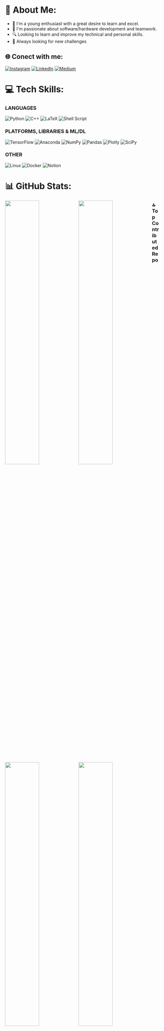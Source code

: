# 💫 About Me:
- 🌱 I'm a young enthusiast with a great desire to learn and excel.
- 🔧 I'm passionate about software/hardware development and teamwork.
- 🔍 Looking to learn and improve my technical and personal skills.
- 🎯 Always looking for new challenges
<!--- <h3 align="center">A passionate Data Science from El Salvador </h3> -->

## 🌐 Conect with me: 
[![Instagram](https://img.shields.io/badge/Instagram-%23E4405F.svg?logo=Instagram&logoColor=white)](https://www.instagram.com/spacetdha/)    [![LinkedIn](https://img.shields.io/badge/LinkedIn-%230077B5.svg?logo=linkedin&logoColor=white)](https://www.linkedin.com/in/osminlarreynaga/) [![Medium](https://img.shields.io/badge/Medium-12100E?logo=medium&logoColor=white)](https://medium.com/@osminlarreynaga) 

# 💻 Tech Skills:

### LANGUAGES
![Python](https://img.shields.io/badge/python-3670A0?style=for-the-badge&logo=python&logoColor=ffdd54) ![C++](https://img.shields.io/badge/c++-%2300599C.svg?style=for-the-badge&logo=c%2B%2B&logoColor=white) ![LaTeX](https://img.shields.io/badge/latex-%23008080.svg?style=for-the-badge&logo=latex&logoColor=white) ![Shell Script](https://img.shields.io/badge/shell_script-%23121011.svg?style=for-the-badge&logo=gnu-bash&logoColor=white) 
### PLATFORMS, LIBRARIES & ML/DL 
![TensorFlow](https://img.shields.io/badge/TensorFlow-%23FF6F00.svg?style=for-the-badge&logo=TensorFlow&logoColor=white)  ![Anaconda](https://img.shields.io/badge/Anaconda-%2344A833.svg?style=for-the-badge&logo=anaconda&logoColor=white) ![NumPy](https://img.shields.io/badge/numpy-%23013243.svg?style=for-the-badge&logo=numpy&logoColor=white) ![Pandas](https://img.shields.io/badge/pandas-%23150458.svg?style=for-the-badge&logo=pandas&logoColor=white) ![Plotly](https://img.shields.io/badge/Plotly-%233F4F75.svg?style=for-the-badge&logo=plotly&logoColor=white)  ![SciPy](https://img.shields.io/badge/SciPy-%230C55A5.svg?style=for-the-badge&logo=scipy&logoColor=%white)
<!-- ### DATABASES
![PostgreSQL](https://img.shields.io/badge/postgres-%23316192.svg?style=for-the-badge&logo=postgresql&logoColor=white) -->
<!-- ### Hosting/SaaS
![Google Cloud](https://img.shields.io/badge/Google%20Cloud-%234285F4.svg?style=for-the-badge&logo=google-cloud&logoColor=white) 
### FRAMEWORKS
![Django](https://img.shields.io/badge/django-%23092E20.svg?style=for-the-badge&logo=django&logoColor=white) ![FastAPI](https://img.shields.io/badge/FastAPI-005571?style=for-the-badge&logo=fastapi) -->
### OTHER
![Linux](https://img.shields.io/badge/Linux-FCC624?style=for-the-badge&logo=linux&logoColor=black) ![Docker](https://img.shields.io/badge/docker-%230db7ed.svg?style=for-the-badge&logo=docker&logoColor=white) ![Notion](https://img.shields.io/badge/Notion-%23000000.svg?style=for-the-badge&logo=notion&logoColor=white)  

# 📊 GitHub Stats:
<img align="left" width="47%" src="https://github-readme-stats.vercel.app/api?username=osmin-lab&theme=jolly&hide_border=false&include_all_commits=false&count_private=false" />

<img align="left" width="47%" src="https://github-readme-stats.vercel.app/api/top-langs/?username=osmin-lab&theme=jolly&hide_border=false&include_all_commits=false&count_private=false&layout=compact" />

### 🔝 Top Contributed Repo
<img align="left" width="47%" src="https://github-readme-streak-stats.herokuapp.com/?user=osmin-lab&theme=jolly&hide_border=false" />

<img align="left" width="47%" src="https://github-contributor-stats.vercel.app/api?username=osmin-lab&limit=5&theme=dark&combine_all_yearly_contributions=true" />

<br><br>
---
<p align="left"> <img src="https://komarev.com/ghpvc/?username=osmin-lab&label=Profile%20views&color=0e75b6&style=flat" alt="osmin-lab" /> </p> 

<!-- Proudly created with GPRM ( https://gprm.itsvg.in ) -->
